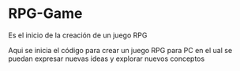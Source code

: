 # RPG-Game
Es el inicio de la creación de un juego RPG

Aqui se inicia el código para crear un juego RPG para PC en el ual se puedan expresar nuevas ideas y explorar nuevos conceptos
